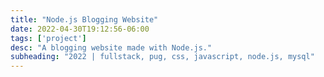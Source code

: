 ```yaml
---
title: "Node.js Blogging Website"
date: 2022-04-30T19:12:56-06:00
tags: ['project']
desc: "A blogging website made with Node.js."
subheading: "2022 | fullstack, pug, css, javascript, node.js, mysql"
---
```


